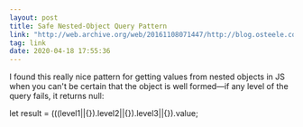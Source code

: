 ```yaml
---
layout: post
title: Safe Nested-Object Query Pattern
link: "http://web.archive.org/web/20161108071447/http://blog.osteele.com/posts/2007/12/cheap-monads/"
tag: link
date: 2020-04-18 17:55:36
---
```

I found this really nice pattern for getting values from nested objects in JS when you can't be certain that the object is well formed—if any level of the query fails, it returns null: 

let result = (((level1||{}).level2||{}).level3||{}).value;